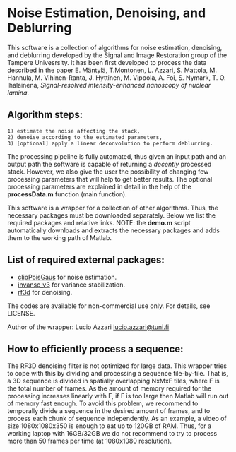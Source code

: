 # Noise Estimation, Denoising, and Deblurring

This software is a collection of algorithms for noise estimation, denoising, and deblurring developed by the Signal and Image Restoration group of the Tampere Univesrsity. It has been first developed to process the data described in the paper E. Mäntylä, T.Montonen, L. Azzari, S. Mattola, M. Hannula, M. Vihinen-Ranta, J. Hyttinen, M. Vippola, A. Foi, S. Nymark, T. O. Ihalainena, _Signal-resolved intensity-enhanced nanoscopy of nuclear lamina_. 

## Algorithm steps:
    
    1) estimate the noise affecting the stack,
    2) denoise according to the estimated parameters,
    3) [optional] apply a linear deconvolution to perform deblurring.

The processing pipeline is fully automated, thus given an input path and an output path the software is capable of returning a _decently_ processed stack. However, we also give the user the possibility of changing few processing parameters that will help to get better results. The optional processing parameters are explained in detail in the help of the **processData.m** function (main function).

This software is a wrapper for a collection of other algorithms. Thus, the necessary packages must be downloaded separately. Below we list the required packages and relative links. NOTE: the **demo.m** script automatically downloads and extracts the necessary packages and adds them to the working path of Matlab.

## List of required external packages:

* [clipPoisGaus](https://webpages.tuni.fi/foi/ClipPoisGaus_stdEst2D_v232.zip) for noise estimation.
* [invansc_v3](https://webpages.tuni.fi/foi/invansc/invansc_v3.zip) for variance stabilization.
* [rf3d](https://webpages.tuni.fi/foi/GCF-BM3D/RF3D_v1p1p1.zip) for denoising.

The codes are available for non-commercial use only. For details, see LICENSE.

Author of the wrapper: Lucio Azzari [lucio.azzari@tuni.fi](lucio.azzari@tuni.fi)

## How to efficiently process a sequence:

The RF3D denoising filter is not optimized for large data. This wrapper tries to cope with this by dividing and processing a sequence tile-by-tile. That is, a 3D sequence is divided in spatially overlapping NxMxF tiles, where F is the total number of frames. As the amount of memory required for the processing increases linearly with F, if F is too large then Matlab will run out of memory fast enough. To avoid this problem, we recommend to temporally divide a sequence in the desired amount of frames, and to process each chunk of sequence independently. As an example, a video of size 1080x1080x350 is enough to eat up to 120GB of RAM. Thus, for a working laptop with 16GB/32GB we do not recommend to try to process more than 50 frames per time (at 1080x1080 resolution).
